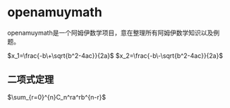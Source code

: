 <script async src="https://mathjax.rstudio.com/latest/MathJax.js?config=TeX-MML-AM_CHTML"> </script>



# openamuymath
openamuymath是一个阿姆伊数学项目，意在整理所有阿姆伊数学知识以及例题。


$x_1=\frac{-b\+\sqrt{b^2-4ac}}{2a}$
$x_2=\frac{-b\-\sqrt{b^2-4ac}}{2a}$



## 二项式定理
$\sum_{r=0}^{n}C_n^ra^rb^{n-r}$
